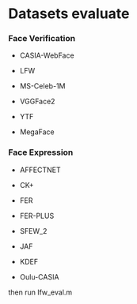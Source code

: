 Datasets evaluate
==================

### Face Verification

-	CASIA-WebFace

-	LFW

-	MS-Celeb-1M

-	VGGFace2

-	YTF

-	MegaFace
 
### Face Expression

-	AFFECTNET

-	CK+

-	FER

-	FER-PLUS

-	SFEW_2

-	JAF

-	KDEF

-	Oulu-CASIA



 
 then run lfw_eval.m 
 
